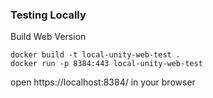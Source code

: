### Testing Locally
Build Web Version

```shell
docker build -t local-unity-web-test .
docker run -p 8384:443 local-unity-web-test
```

open https://localhost:8384/ in your browser